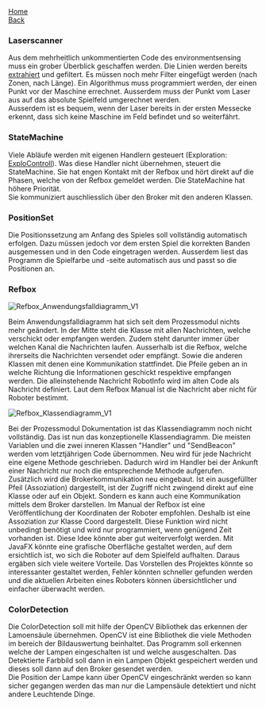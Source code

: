 [Home](home)  
[Back](KonzeptMFT)  
### Laserscanner
Aus dem mehrheitlich unkommentierten Code des environmentsensing muss ein grober Überblick geschaffen werden. Die Linien werden bereits [extrahiert](LineExtraction) und gefiltert. Es müssen noch mehr Filter eingefügt werden (nach Zonen, nach Länge). Ein Algorithmus muss programmiert werden, der einen Punkt vor der Maschine errechnet. Ausserdem muss der Punkt vom Laser aus auf das absolute Spielfeld umgerechnet werden.  
Ausserdem ist es bequem, wenn der Laser bereits in der ersten Messecke erkennt, dass sich keine Maschine im Feld befindet und so weiterfährt.
### StateMachine
Viele Abläufe werden mit eigenen Handlern gesteuert (Exploration: [ExploControll](ExploControll)). Was diese Handler nicht übernehmen, steuert die StateMachine. Sie hat engen Kontakt mit der Refbox und hört direkt auf die Phasen, welche von der Refbox gemeldet werden. Die StateMachine hat höhere Priorität.  
Sie kommuniziert auschliesslich über den Broker mit den anderen Klassen.
### PositionSet
Die Positionssetzung am Anfang des Spieles soll vollständig automatisch erfolgen. Dazu müssen jedoch vor dem ersten Spiel die korrekten Banden ausgemessen und in den Code eingetragen werden. Ausserdem liest das Programm die Spielfarbe und -seite automatisch aus und passt so die Positionen an.
### Refbox
![Refbox_Anwendungsfalldiagramm_V1](https://gitlab.com/solidus/hefei/uploads/57bdf3f642fb479c66a1269bfdef09f4/Refbox_Anwendungsfalldiagramm_V1.jpg)

Beim Anwendungsfalldiagramm hat sich seit dem Prozessmodul nichts mehr geändert. 
In der Mitte steht die Klasse mit allen Nachrichten, welche verschickt oder empfangen werden. Zudem steht darunter immer über welchen Kanal die Nachrichten laufen. Ausserhalb ist die Refbox, welche ihrerseits die Nachrichten versendet oder empfängt. Sowie die anderen Klassen mit denen eine Kommunikation stattfindet. Die Pfeile geben an in welche Richtung die Informationen geschickt respektive empfangen werden. Die alleinstehende Nachricht RobotInfo wird im alten Code als Nachricht definiert. Laut dem Refbox Manual ist die Nachricht aber nicht für Roboter bestimmt. 

![Refbox_Klassendiagramm_V1](https://gitlab.com/solidus/hefei/uploads/655ea15ee7715d31bca523b5423eebe3/Refbox_Klassendiagramm_V1.jpg)

Bei der Prozessmodul Dokumentation ist das Klassendiagramm noch nicht vollständig. 
Das ist nun das konzeptionelle Klassendiagramm. Die meisten Variablen und die zwei inneren Klassen "Handler" und "SendBeacon" werden vom letztjährigen Code übernommen. Neu wird für jede Nachricht eine eigene Methode geschrieben. Dadurch wird im Handler bei der Ankunft einer Nachricht nur noch die entsprechende Methode aufgerufen. Zusätzlich wird die Brokerkommunikation neu eingebaut. Ist ein ausgefüllter Pfeil (Assoziation) dargestellt, ist der Zugriff nicht zwingend direkt auf eine Klasse oder auf ein Objekt. Sondern es kann auch eine Kommunikation mittels dem Broker darstellen. Im Manual der Refbox ist eine Veröffentlichung der Koordinaten der Roboter empfohlen. Deshalb ist eine Assoziation zur Klasse Coord dargestellt. Diese Funktion wird nicht unbedingt benötigt und wird nur programmiert, wenn genügend Zeit vorhanden ist. Diese Idee könnte aber gut weiterverfolgt werden. Mit JavaFX könnte eine grafische Oberfläche gestaltet werden, auf dem ersichtlich ist, wo sich die Roboter auf dem Spielfeld aufhalten. Daraus ergäben sich viele weitere Vorteile. Das Vorstellen des Projektes könnte so interessanter gestaltet werden, Fehler könnten schneller gefunden werden und die aktuellen Arbeiten eines Roboters können übersichtlicher und einfacher überwacht werden. 

### ColorDetection  
Die ColorDetection soll mit hilfe der OpenCV Bibliothek das erkennen der Lamoensäule übernehmen. OpenCV ist eine Bibliothek die viele Methoden im bereich der Bildauswertung beinhaltet. Das Programm soll erkennen welche der Lampen eingeschalten ist und welche ausgeschalten. Das Detektierte Farbbild soll dann in ein Lampen Objekt gespeichert werden und dieses soll dann auf den Broker gesendet werden.  
Die Position der Lampe kann über OpenCV eingeschränkt werden so kann sicher gegangen werden das man nur die Lampensäule detektiert und nicht andere Leuchtende Dinge.

